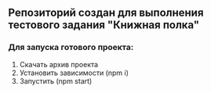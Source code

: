## Репозиторий создан для выполнения тестового задания "Книжная полка" 

### Для запуска готового проекта:
1. Скачать архив проекта
2. Установить зависимости (npm i)
3. Запустить (npm start)